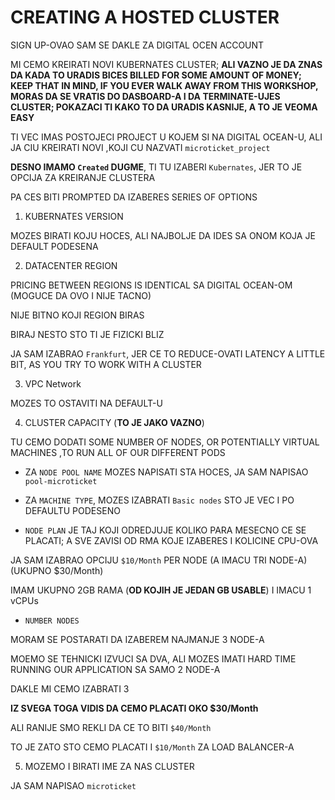 # CREATING A HOSTED CLUSTER

SIGN UP-OVAO SAM SE DAKLE ZA DIGITAL OCEN ACCOUNT

MI CEMO KREIRATI NOVI KUBERNATES CLUSTER; **ALI VAZNO JE DA ZNAS DA KADA TO URADIS BICES BILLED FOR SOME AMOUNT OF MONEY; KEEP THAT IN MIND, IF YOU EVER WALK AWAY FROM THIS WORKSHOP, MORAS DA SE VRATIS DO DASBOARD-A I DA TERMINATE-UJES CLUSTER; POKAZACI TI KAKO TO DA URADIS KASNIJE, A TO JE VEOMA EASY**

TI VEC IMAS POSTOJECI PROJECT U KOJEM SI NA DIGITAL OCEAN-U, ALI JA CIU KREIRATI NOVI ,KOJI CU NAZVATI `microticket_project`

**DESNO IMAMO `Created` DUGME**, TI TU IZABERI `Kubernates`, JER TO JE OPCIJA ZA KREIRANJE CLUSTERA

PA CES BITI PROMPTED DA IZABERES SERIES OF OPTIONS

1. KUBERNATES VERSION

MOZES BIRATI KOJU HOCES, ALI NAJBOLJE DA IDES SA ONOM KOJA JE DEFAULT PODESENA

2. DATACENTER REGION

PRICING BETWEEN REGIONS IS IDENTICAL SA DIGITAL OCEAN-OM (MOGUCE DA OVO I NIJE TACNO)

NIJE BITNO KOJI REGION BIRAS

BIRAJ NESTO STO TI JE FIZICKI BLIZ 

JA SAM IZABRAO `Frankfurt`, JER CE TO REDUCE-OVATI LATENCY A LITTLE BIT, AS YOU TRY TO WORK WITH A CLUSTER

3. VPC Network

MOZES TO OSTAVITI NA DEFAULT-U

4. CLUSTER CAPACITY (**TO JE JAKO VAZNO**)

TU CEMO DODATI SOME NUMBER OF NODES, OR POTENTIALLY VIRTUAL MACHINES ,TO RUN ALL OF OUR DIFFERENT PODS

- ZA `NODE POOL NAME` MOZES NAPISATI STA HOCES, JA SAM NAPISAO `pool-microticket`

- ZA `MACHINE TYPE`, MOZES IZABRATI `Basic nodes` STO JE VEC I PO DEFAULTU PODESENO

- `NODE PLAN` JE TAJ KOJI ODREDJUJE KOLIKO PARA MESECNO CE SE PLACATI; A SVE ZAVISI OD RMA KOJE IZABERES I KOLICINE CPU-OVA

JA SAM IZABRAO OPCIJU `$10/Month` PER NODE (A IMACU TRI NODE-A) (UKUPNO $30/Month)

IMAM UKUPNO 2GB RAMA (**OD KOJIH JE JEDAN GB USABLE**) I IMACU 1 vCPUs

- `NUMBER NODES`

MORAM SE POSTARATI DA IZABEREM NAJMANJE 3 NODE-A

MOEMO SE TEHNICKI IZVUCI SA DVA, ALI MOZES IMATI HARD TIME RUNNING OUR APPLICATION SA SAMO 2 NODE-A

DAKLE MI CEMO IZABRATI 3

**IZ SVEGA TOGA VIDIS DA CEMO PLACATI OKO $30/Month**

ALI RANIJE SMO REKLI DA CE TO BITI `$40/Month`

TO JE ZATO STO CEMO PLACATI I `$10/Month` ZA LOAD BALANCER-A

5. MOZEMO I BIRATI IME ZA NAS CLUSTER

JA SAM NAPISAO `microticket`
